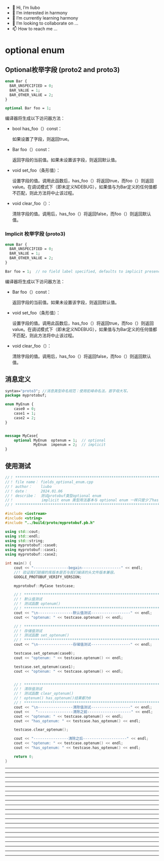 * 👋 Hi, I’m liubo
* 👀 I’m interested in harmony
* 🌱 I’m currently learning harmony
* 💞️ I’m looking to collaborate on ...
* 📫 How to reach me ...



# optional enum





## Optional枚举字段 (proto2 and proto3)



```protobuf
enum Bar {
  BAR_UNSPECIFIED = 0;
  BAR_VALUE = 1;
  BAR_OTHER_VALUE = 2;
}

optional Bar foo = 1;
```

编译器将生成以下访问器方法：

- bool has_foo（）const：

  如果设置了字段，则返回true。

- Bar foo（）const：

  返回字段的当前值。如果未设置该字段，则返回默认值。

- void set_foo（条形值）：

  设置字段的值。调用此函数后，has_foo（）将返回true，而foo（）则返回value。在调试模式下（即未定义NDEBUG），如果值与为Bar定义的任何值都不匹配，则此方法将中止该过程。

- void clear_foo（）：

  清除字段的值。调用后，has_foo（）将返回false，而foo（）则返回默认值。



### Implicit 枚举字段 (proto3)

```protobuf
enum Bar {
  BAR_UNSPECIFIED = 0;
  BAR_VALUE = 1;
  BAR_OTHER_VALUE = 2;
}

Bar foo = 1;  // no field label specified, defaults to implicit presence.
```

编译器将生成以下访问器方法：

- Bar foo（）const：

  返回字段的当前值。如果未设置该字段，则返回默认值。

- void set_foo（条形值）：

  设置字段的值。调用此函数后，has_foo（）将返回true，而foo（）则返回value。在调试模式下（即未定义NDEBUG），如果值与为Bar定义的任何值都不匹配，则此方法将中止该过程。

- void clear_foo（）：

  清除字段的值。调用后，has_foo（）将返回false，而foo（）则返回默认值。



## 消息定义

```protobuf
syntax="proto3"; //消息类型命名规范：使⽤驼峰命名法，⾸字⺟⼤写。
package myprotobuf;

enum MyEnum {
    case0 = 0;
    case1 = 1;
    case2 = 2;
}


message MyCase{
    optional MyEnum  optenum = 1;  // optional
             MyEnum  impenum = 2;  // implicit
}

```





## 使用测试

```c++
//！ ********************************************************************
//！ file name： fields_optional_enum.cpp
//！ author：    liubo
//！ date：      2024.01.06
//！ describe：  测试protobuf类型optional enum 
//！             implicit enum 类型用法基本与 optional enum 一样只是少了has_XXX函数
//！ ********************************************************************

#include <iostream>
#include <string>
#include "../build/proto/myprotobuf.pb.h"

using std::cout;
using std::endl;
using std::string;
using myprotobuf::case0;
using myprotobuf::case1;
using myprotobuf::case2;

int main() {
    cout << "----------------begain------------------" << endl;
    //! 验证我们链接的库版本是否与我们编译的头文件版本兼容。
    GOOGLE_PROTOBUF_VERIFY_VERSION;

    myprotobuf::MyCase testcase;

    //！ ********************************************************************
    //！ 默认值测试
    //！ 测试函数 optenum()
    //！ ********************************************************************
    cout << "\n----------------默认值测试------------------" << endl;
    cout << "optenum: " << testcase.optenum() << endl;

    //！ ********************************************************************
    //！ 存储值测试
    //！ 测试函数 set_optenum()
    //！ ********************************************************************
    cout << "\n----------------存储值测试------------------" << endl;

    testcase.set_optenum(case0);
    cout << "optenum: " << testcase.optenum() << endl;

    testcase.set_optenum(case1);
    cout << "optenum: " << testcase.optenum() << endl;


    //！ ********************************************************************
    //！ 清除值测试
    //！ 测试函数 clear_optenum()
    //！ optenum() has_optenum()结果都为0
    //！ ********************************************************************
    cout << "\n----------------清除值测试------------------" << endl;
    cout <<   "----------------清除之前--------------------" << endl;
    cout << "optenum: " << testcase.optenum() << endl;
    cout << "has_optenum: " << testcase.has_optenum() << endl;

    testcase.clear_optenum();

    cout << "----------------清除之后--------------------" << endl;
    cout << "optenum: " << testcase.optenum() << endl;
    cout << "has_optenum: " << testcase.has_optenum() << endl;

    return 0;
}

```












---

---

---

---

---

---

---

---

---

---

---

---

---

---

---

---

---

---

---

---













  